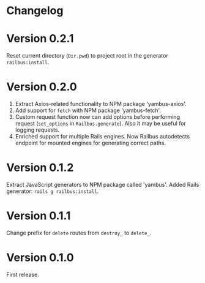 # Changelog

# Version 0.2.1

Reset current directory (`Dir.pwd`) to project root in the generator
`railbus:install`.

# Version 0.2.0

1. Extract Axios-related functionality to NPM package 'yambus-axios'.
2. Add support for `fetch` with NPM package 'yambus-fetch'.
3. Custom request function now can add options before performing request
   (`set_options` in `Railbus.generate`). Also it may be useful for logging
   requests.
4. Enriched support for multiple Rails engines. Now Railbus autodetects endpoint
   for mounted engines for generating correct paths.

# Version 0.1.2

Extract JavaScript generators to NPM package called 'yambus'.
Added Rails generator: `rails g railbus:install`.

# Version 0.1.1

Change prefix for `delete` routes from `destroy_` to `delete_`.

# Version 0.1.0

First release.
